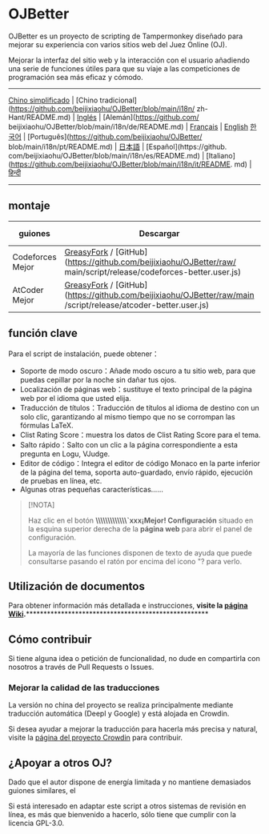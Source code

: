 # OJBetter

OJBetter es un proyecto de scripting de Tampermonkey diseñado para mejorar su experiencia con varios sitios web del Juez Online (OJ).

Mejorar la interfaz del sitio web y la interacción con el usuario añadiendo una serie de funciones útiles para que su viaje a las competiciones de programación sea más eficaz y cómodo.

------

[Chino simplificado](https://github.com/beijixiaohu/OJBetter/blob/main/README.md) | [Chino tradicional](https://github.com/beijixiaohu/OJBetter/blob/main/i18n/ zh-Hant/README.md) | [Inglés](https://github.com/beijixiaohu/OJBetter/blob/main/i18n/en/README.md) | [Alemán](https://github.com/ beijixiaohu/OJBetter/blob/main/i18n/de/README.md) | [Français](https://github.com/beijixiaohu/OJBetter/blob/main/i18n/fr/README.md) | [English](https://github.com/beijixiaohu/OJBetter/blob/main/i18n/fr/README.md) [한국어](https://github.com/beijixiaohu/OJBetter/blob/main/i18n/ko/README.md) | [Português](https://github.com/beijixiaohu/OJBetter/ blob/main/i18n/pt/README.md) | [日本語](https://github.com/beijixiaohu/OJBetter/blob/main/i18n/ja/README.md) | [Español](https://github. com/beijixiaohu/OJBetter/blob/main/i18n/es/README.md) | [Italiano](https://github.com/beijixiaohu/OJBetter/blob/main/i18n/it/README. md) | [हिन्दी](https://github.com/beijixiaohu/OJBetter/blob/main/i18n/hi/README.md)

------

## montaje

| guiones          | Descargar                                                                                                                                                                                                                                                                                                                 | Descarga Beta                                                                                   |
| ---------------- | ------------------------------------------------------------------------------------------------------------------------------------------------------------------------------------------------------------------------------------------------------------------------------------------------------------------------- | ----------------------------------------------------------------------------------------------- |
| Codeforces Mejor | [GreasyFork](https://greasyfork.org/zh-CN/scripts/465777-codeforces-better) / [GitHub](https://github.com/beijixiaohu/OJBetter/raw/ main/script/release/codeforces-better.user.js) | [GitHub](https://github.com/beijixiaohu/OJBetter/raw/main/script/dev/codeforces-better.user.js) |
| AtCoder Mejor    | [GreasyFork](https://greasyfork.org/zh-CN/scripts/471106-atcoder-better) / [GitHub](https://github.com/beijixiaohu/OJBetter/raw/main /script/release/atcoder-better.user.js)       | [GitHub](https://github.com/beijixiaohu/OJBetter/raw/main/script/dev/atcoder-better.user.js)    |

## función clave

Para el script de instalación, puede obtener：

- Soporte de modo oscuro：Añade modo oscuro a tu sitio web, para que puedas cepillar por la noche sin dañar tus ojos.
- Localización de páginas web：sustituye el texto principal de la página web por el idioma que usted elija.
- Traducción de títulos：Traducción de títulos al idioma de destino con un solo clic, garantizando al mismo tiempo que no se corrompan las fórmulas LaTeX.
- Clist Rating Score：muestra los datos de Clist Rating Score para el tema.
- Salto rápido：Salto con un clic a la página correspondiente a esta pregunta en Logu, VJudge.
- Editor de código：Integra el editor de código Monaco en la parte inferior de la página del tema, soporta auto-guardado, envío rápido, ejecución de pruebas en línea, etc.
- Algunas otras pequeñas características……

> [!NOTA]
>
> Haz clic en el botón **\\\\\\\\\\\\\\\\\\\\\\\\\\\`xxx¡Mejor! Configuración** situado en la esquina superior derecha de la **página web** para abrir el panel de configuración.
>
> La mayoría de las funciones disponen de texto de ayuda que puede consultarse pasando el ratón por encima del icono "? para verlo.

## Utilización de documentos

Para obtener información más detallada e instrucciones, **visite la [página Wiki](https://github.com/beijixiaohu/OJBetter/wiki).**\*\*\*\*\*\*\*\*\*\*\*\*\*\*\*\*\*\*\*\*\*\*\*\*\*\*\*\*\*\*\*\*\*\*\*\*\*\*\*\*\*\*\*\*\*\*\*\*\*\*\*\*

## Cómo contribuir

Si tiene alguna idea o petición de funcionalidad, no dude en compartirla con nosotros a través de Pull Requests o Issues.

### Mejorar la calidad de las traducciones

La versión no china del proyecto se realiza principalmente mediante traducción automática (Deepl y Google) y está alojada en Crowdin.

Si desea ayudar a mejorar la traducción para hacerla más precisa y natural, visite la [página del proyecto Crowdin](https://zh.crowdin.com/project/codeforcesbetter) para contribuir.

## ¿Apoyar a otros OJ?

Dado que el autor dispone de energía limitada y no mantiene demasiados guiones similares, el

Si está interesado en adaptar este script a otros sistemas de revisión en línea, es más que bienvenido a hacerlo, sólo tiene que cumplir con la licencia GPL-3.0.
